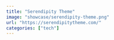 ```yaml
---
title: "Serendipity Theme"
image: "showcase/serendipity-theme.png"
url: "https://serendipitytheme.com/"
categories: ["tech"]
---
```

